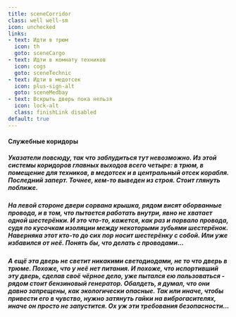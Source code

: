 ```yaml
---
title: sceneCorridor
class: well well-sm
icon: unchecked
links:
- text: Идти в трюм
  icon: th
  goto: sceneCargo
- text: Идти в комнату техников
  icon: cogs
  goto: sceneTechnic
- text: Идти в медотсек
  icon: plus-sign-alt
  goto: sceneMedbay
- text: Вскрыть дверь пока нельзя
  icon: lock-alt
  class: finishLink disabled
default: true
---
```

<h4>Служебные коридоры</h4>
<h5>Указатели повсюду, так что заблудиться тут невозможно. Из этой системы коридоров главных выходов всего четыре: в трюм, в помещение для техников, в медотсек и в центральный отсек корабля. Последний заперт. Точнее, кем-то выведен из строя. Стоит глянуть поближе.</h5>
<h5>На левой стороне двери сорвана крышка, рядом висят оборванные провода, и в том, что пытается работать внутри, явно не хватает одной шестерёнки. И это что-то, кажется, как раз и порвало провода, судя по кусочкам изоляции между некоторыми зубьями шестерёнок. Наверняка этот кто-то до сих пор носит шестерёнку с собой. Или уже избавился от неё. Понять бы, что делать с проводами...</h5>
<h5>А ещё эта дверь не светит никакими светодиодами, не то что дверь в трюме. Похоже, что у неё нет питания. И похоже, что испортивший эту дверь, сделав своё чёрное дело, уже пытался ею пользоваться - рядом стоит бензиновый генератор. Обалдеть, я думал, что они давно запрещены, как экологически опасные. Так или иначе, чтобы привести его в чувство, нужно затянуть гайки на виброгасителях, иначе он просто не запустится. Ох уж эти требования безопасности...</h5>
